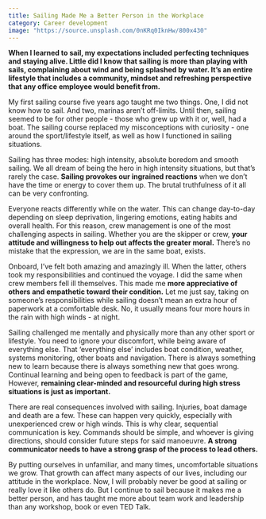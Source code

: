 ```yaml
---
title: Sailing Made Me a Better Person in the Workplace
category: Career development
image: "https://source.unsplash.com/0nKRq0IknHw/800x430"
---
```

**When I learned to sail, my expectations included perfecting techniques and staying alive. Little did I know that sailing is more than playing with sails, complaining about wind and being splashed by water. It’s an entire lifestyle that includes a community, mindset and refreshing perspective that any office employee would benefit from.**

My first sailing course five years ago taught me two things. One, I did not know how to sail. And two, marinas aren’t off-limits. Until then, sailing seemed to be for other people - those who grew up with it or, well, had a boat. The sailing course replaced my misconceptions with curiosity - one around the sport/lifestyle itself, as well as how I functioned in sailing situations.

Sailing has three modes: high intensity, absolute boredom and smooth sailing. We all dream of being the hero in high intensity situations, but that’s rarely the case. **Sailing provokes our ingrained reactions** when we don’t have the time or energy to cover them up. The brutal truthfulness of it all can be very confronting.

Everyone reacts differently while on the water. This can change day-to-day depending on sleep deprivation, lingering emotions, eating habits and overall health. For this reason, crew management is one of the most challenging aspects in sailing. Whether you are the skipper or crew, **your attitude and willingness to help out affects the greater moral.** There’s no mistake that the expression, we are in the same boat, exists. 

Onboard, I’ve felt both amazing and amazingly ill. When the latter, others took my responsibilities and continued the voyage. I did the same when crew members fell ill themselves. This made me **more appreciative of others and empathetic toward their condition.** Let me just say, taking on someone’s responsibilities while sailing doesn’t mean an extra hour of paperwork at a comfortable desk. No, it usually means four more hours in the rain with high winds - at night. 

Sailing challenged me mentally and physically more than any other sport or lifestyle. You need to ignore your discomfort, while being aware of everything else. That ‘everything else’ includes boat condition, weather, systems monitoring, other boats and navigation. There is always something new to learn because there is always something new that goes wrong. Continual learning and being open to feedback is part of the game, However, **remaining clear-minded and resourceful during high stress situations is just as important.**

There are real consequences involved with sailing. Injuries, boat damage and death are a few. These can happen very quickly, especially with unexperienced crew or high winds. This is why clear, sequential communication is key. Commands should be simple, and whoever is giving directions, should consider future steps for said manoeuvre. **A strong communicator needs to have a strong grasp of the process to lead others.**

By putting ourselves in unfamiliar, and many times, uncomfortable situations we grow. That growth can affect many aspects of our lives, including our attitude in the workplace. Now, I will probably never be good at sailing or really love it like others do. But I continue to sail because it makes me a better person, and has taught me more about team work and leadership than any workshop, book or even TED Talk. 
